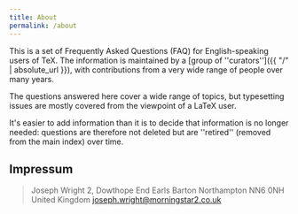 ```yaml
---
title: About
permalink: /about
---
```


This is a set of Frequently Asked Questions (FAQ) for English-speaking users of
TeX. The information is maintained by a [group of
''curators'']({{ "/" | absolute_url }}), with contributions from a very wide
range of people over many years.

The questions answered here cover a wide range of topics, but typesetting
issues are mostly covered from the viewpoint of a LaTeX user.

It's easier to add information than it is to decide that information is no
longer needed: questions are therefore not deleted but are ''retired'' (removed
from the main index) over time.

## Impressum

> Joseph Wright
> 2, Dowthope End
> Earls Barton
> Northampton
> NN6 0NH
> United Kingdom
> joseph.wright@morningstar2.co.uk
